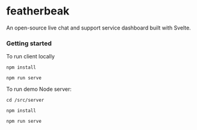 # featherbeak

An open-source live chat and support service dashboard built with Svelte.

### Getting started

To run client locally

```
npm install
```

```
npm run serve
```

To run demo Node server:

```
cd /src/server
```

```
npm install
```

```
npm run serve
```
